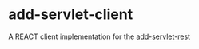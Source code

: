 # add-servlet-client

A REACT client implementation for the <a href="https://github.com/solangek/add-servlet-rest">add-servlet-rest</a>

